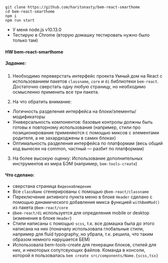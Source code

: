 ```
git clone https://github.com/haritonasty/bem-react-smarthome
cd bem-react-smarthome 
npm i
npm run start
```

- У меня node.js v10.13.0
- Тестирую в Chrome (вторую домашку тестировать нужно было только там)

#### HW bem-react-smarthome

##### Задание:
 
 1. Необходимо переверстать интерфейс проекта Умный дом на React с использованием пакетов `classname`, `core` и `di` библиотеки `bem-react`. Достаточно сверстать одну любую страницу, но необходимо осмысленно применить все три пакета.
 
 2. На что обратить внимание:
 - Логичность разделения интерфейса на блоки/элементы/модификаторы
 - Универсальность компонентов: базовые контролы должны быть готовы к повторному использования (например, стили про позиционирование применяются с помощью миксов с элементами родителя, а не захардкоджены в самих блоках)
 - Оптимальность разделения интерфейса по платформам (весь общий код вынесен на common, частный — разбит по платформам)
 
 3. На более высокую оценку:
 Использование дополнительных инструментов из мира БЭМ (например, `bem-tools-create`)
 
 #### Что сделано:
 
 - сверстана страница `Видеонаблюдение`
 - Все `className` сгенерированы с помощью `@bem-react/classname`
 - Переключение активного пункта меню в блоке `Header` сделано с помощью динамического добавления микса функцией  `withBemMod()` из пакета `@bem-react/core`
 - `@bem-react/di` используется для определения mobile or desktop (изменения в блоке `Header`)
 - Стили написаны с помощью `scss`, т.к. все домашка была до этого написана на них (поначалу использовала глобальные стили, например для fluid typography, но убрала, т.к. решила, что таким образом немного нарушается БЕМ)
 - Использовала bem-tools-create  для генерации блоков, стилей для них, и некоторых сопутсвующих файлов. Команда в консоли, которой я пользовалась `bem create src/components/Name.{scss,tsx}`
 
